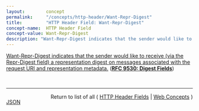 ```yaml
---
layout:        concept
permalink:     "/concepts/http-header/Want-Repr-Digest"
title:         "HTTP Header Field: Want-Repr-Digest"
concept-name:  HTTP Header Field
concept-value: Want-Repr-Digest
description: "Want-Repr-Digest indicates that the sender would like to receive (via the Repr-Digest field) a representation digest on messages associated with the request URI and representation metadata."
---
```


[Want-Repr-Digest indicates that the sender would like to receive (via the Repr-Digest field) a representation digest on messages associated with the request URI and representation metadata.](https://datatracker.ietf.org/doc/html/rfc9530#section-4 "Read documentation for HTTP Header Field &#34;Want-Repr-Digest&#34;") (**[RFC 9530: Digest Fields](/specs/IETF/RFC/9530 "This document defines HTTP fields that support integrity digests. The Content-Digest field can be used for the integrity of HTTP message content. The Repr-Digest field can be used for the integrity of HTTP representations. Want-Content-Digest and Want-Repr-Digest can be used to indicate a sender's interest and preferences for receiving the respective Integrity fields.")**)

<br/>
<hr/>

<p style="float : left"><a href="./Want-Repr-Digest.json" title="JSON representing this particular Web Concept value">JSON</a></p>
<p style="text-align: right">Return to list of all ( <a href="../http-header/">HTTP Header Fields</a> | <a href="../">Web Concepts</a> )</p>
